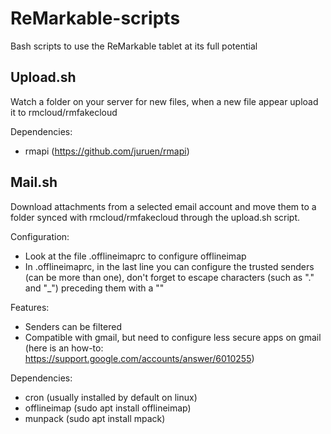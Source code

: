 # ReMarkable-scripts
Bash scripts to use the ReMarkable tablet at its full potential


## Upload.sh
Watch a folder on your server for new files, when a new file appear upload it to rmcloud/rmfakecloud

Dependencies:
- rmapi (https://github.com/juruen/rmapi)

## Mail.sh
Download attachments from a selected email account and move them to a folder synced with rmcloud/rmfakecloud through the upload.sh script.

Configuration:
- Look at the file .offlineimaprc to configure offlineimap
- In .offlineimaprc, in the last line you can configure the trusted senders (can be more than one), don't forget to escape characters (such as "." and "_") preceding them with a "\"

Features:
- Senders can be filtered
- Compatible with gmail, but need to configure less secure apps on gmail (here is an how-to: https://support.google.com/accounts/answer/6010255)

Dependencies:
- cron (usually installed by default on linux)
- offlineimap (sudo apt install offlineimap)
- munpack (sudo apt install mpack)
